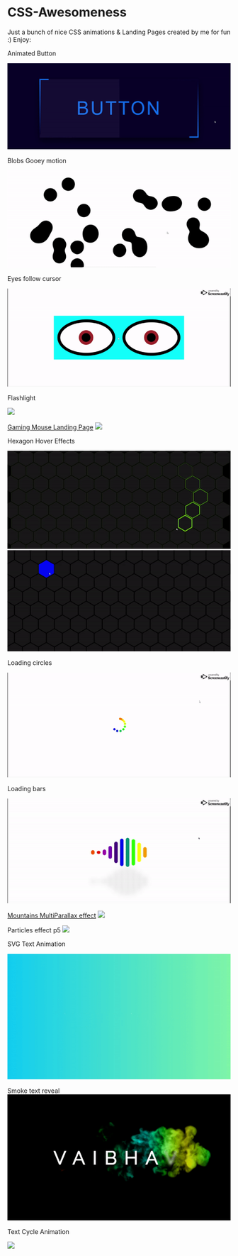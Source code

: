 # CSS-Awesomeness
Just a bunch of nice CSS animations & Landing Pages created by me for fun :) Enjoy: 

Animated Button

![](https://github.com/VaibhavSaini19/CSS-Awesomeness/blob/master/Animated%20button/btn.gif)

Blobs Gooey motion

![](https://github.com/VaibhavSaini19/CSS-Awesomeness/blob/master/Blobs%20Gooey%20motion/blobs.gif)

Eyes follow cursor

![](https://github.com/VaibhavSaini19/CSS-Awesomeness/blob/master/Eye%20follow%20cursor/eye_follow_cursor.gif)

Flashlight

![](https://github.com/VaibhavSaini19/CSS-Awesomeness/blob/master/Flashlight/flashlight.gif)

[Gaming Mouse Landing Page](https://vsaini.000webhostapp.com/Others/Gaming%20mouse%20Landing%20page/)
![](https://github.com/VaibhavSaini19/CSS-Awesomeness/blob/master/Gaming%20Mouse%20Landing%20Page/mouse.gif)

Hexagon Hover Effects

![](https://github.com/VaibhavSaini19/CSS-Awesomeness/blob/master/Hexagon%20Hover%20Effect/hover-border.gif)
![](https://github.com/VaibhavSaini19/CSS-Awesomeness/blob/master/Hexagon%20Hover%20Effect/hover-fill.gif)

Loading circles

![](https://github.com/VaibhavSaini19/CSS-Awesomeness/blob/master/Loading%20Round/loader_round.gif)

Loading bars

![](https://github.com/VaibhavSaini19/CSS-Awesomeness/blob/master/Loading%20bars/loader_bars.gif)

[Mountains MultiParallax effect](https://vsaini.000webhostapp.com/Others/Mountains%20MultiParallax%20effect/)
![](https://github.com/VaibhavSaini19/CSS-Awesomeness/blob/master/Mountain%20MultiParallax%20effect/mountains.gif)

Particles effect p5
![](https://github.com/VaibhavSaini19/CSS-Awesomeness/blob/master/Particles%20effect%20p5/particles.gif)

SVG Text Animation

![](https://github.com/VaibhavSaini19/CSS-Awesomeness/blob/master/SVG%20Text%20animation/svg_anim.gif)

Smoke text reveal
![](https://github.com/VaibhavSaini19/CSS-Awesomeness/blob/master/Smoke%20text%20reveal/text.gif)

Text Cycle Animation

![](https://github.com/VaibhavSaini19/CSS-Awesomeness/blob/master/Text%20Cycle%20Animation/cycle%20text.gif)


